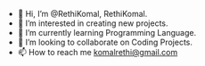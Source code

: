 
- 👋 Hi, I’m @RethiKomal, RethiKomal.
- 👀 I’m interested in creating new projects.
- 🌱 I’m currently learning Programming Language.
- 💞️ I’m looking to collaborate on Coding Projects.
- 📫 How to reach me komalrethi@gmail.com



<!--
**RethiKomal/RethiKomal** is a ✨ _special_ ✨ repository because its `README.md` (this file) appears on your GitHub profile.
You can click the Preview link to take a look at your changes.
--->
